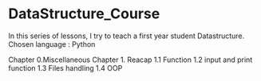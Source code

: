 # DataStructure_Course

In this series of lessons, I try to teach a first year student Datastructure.
Chosen language : Python

Chapter 0.Miscellaneous
Chapter 1. Reacap
        1.1 Function
        1.2 input and print function 
        1.3 Files handling
        1.4 OOP
